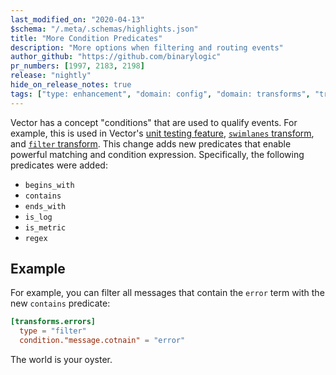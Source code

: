 ```yaml
---
last_modified_on: "2020-04-13"
$schema: "/.meta/.schemas/highlights.json"
title: "More Condition Predicates"
description: "More options when filtering and routing events"
author_github: "https://github.com/binarylogic"
pr_numbers: [1997, 2183, 2198]
release: "nightly"
hide_on_release_notes: true
tags: ["type: enhancement", "domain: config", "domain: transforms", "transform: filter", "transform: swimlanes"]
---
```


Vector has a concept "conditions" that are used to qualify events. For example,
this is used in Vector's [unit testing feature][guides.unit-testing],
[`swimlanes` transform][docs.transforms.swimlanes], and
[`filter` transform][docs.transforms.filter]. This change adds new predicates
that enable powerful matching and condition expression. Specifically, the
following predicates were added:

* `begins_with`
* `contains`
* `ends_with`
* `is_log`
* `is_metric`
* `regex`

## Example

For example, you can filter all messages that contain the `error` term with
the new `contains` predicate:

```toml
[transforms.errors]
  type = "filter"
  condition."message.cotnain" = "error"
```

The world is your oyster.


[docs.transforms.filter]: /docs/reference/transforms/filter/
[docs.transforms.swimlanes]: /docs/reference/transforms/swimlanes/
[guides.unit-testing]: /guides/advanced/unit-testing/
